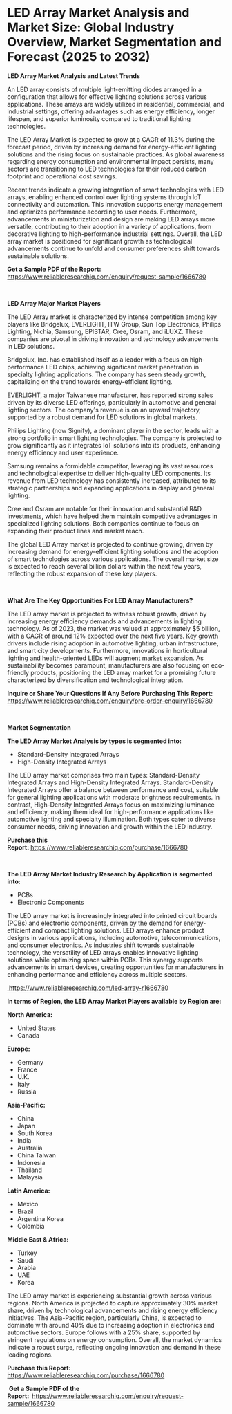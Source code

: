 <p><h1>LED Array Market Analysis and Market Size: Global Industry Overview, Market Segmentation and Forecast (2025 to 2032)</h1></p><p><strong>LED Array Market Analysis and Latest Trends</strong></p>
<p><p>An LED array consists of multiple light-emitting diodes arranged in a configuration that allows for effective lighting solutions across various applications. These arrays are widely utilized in residential, commercial, and industrial settings, offering advantages such as energy efficiency, longer lifespan, and superior luminosity compared to traditional lighting technologies.</p><p>The LED Array Market is expected to grow at a CAGR of 11.3% during the forecast period, driven by increasing demand for energy-efficient lighting solutions and the rising focus on sustainable practices. As global awareness regarding energy consumption and environmental impact persists, many sectors are transitioning to LED technologies for their reduced carbon footprint and operational cost savings.</p><p>Recent trends indicate a growing integration of smart technologies with LED arrays, enabling enhanced control over lighting systems through IoT connectivity and automation. This innovation supports energy management and optimizes performance according to user needs. Furthermore, advancements in miniaturization and design are making LED arrays more versatile, contributing to their adoption in a variety of applications, from decorative lighting to high-performance industrial settings. Overall, the LED array market is positioned for significant growth as technological advancements continue to unfold and consumer preferences shift towards sustainable solutions.</p></p>
<p><strong>Get a Sample PDF of the Report:&nbsp;</strong> <a href="https://www.reliableresearchiq.com/enquiry/request-sample/1666780?utm_campaign=3266&utm_medium=2&utm_source=Github&utm_content=ia&utm_term=16042025&utm_id=led-array">https://www.reliableresearchiq.com/enquiry/request-sample/1666780</a></p>
<p>&nbsp;</p>
<p><strong>LED Array Major Market Players</strong></p>
<p><p>The LED Array market is characterized by intense competition among key players like Bridgelux, EVERLIGHT, ITW Group, Sun Top Electronics, Philips Lighting, Nichia, Samsung, EPISTAR, Cree, Osram, and iLUXZ. These companies are pivotal in driving innovation and technology advancements in LED solutions.</p><p>Bridgelux, Inc. has established itself as a leader with a focus on high-performance LED chips, achieving significant market penetration in specialty lighting applications. The company has seen steady growth, capitalizing on the trend towards energy-efficient lighting.</p><p>EVERLIGHT, a major Taiwanese manufacturer, has reported strong sales driven by its diverse LED offerings, particularly in automotive and general lighting sectors. The company's revenue is on an upward trajectory, supported by a robust demand for LED solutions in global markets.</p><p>Philips Lighting (now Signify), a dominant player in the sector, leads with a strong portfolio in smart lighting technologies. The company is projected to grow significantly as it integrates IoT solutions into its products, enhancing energy efficiency and user experience.</p><p>Samsung remains a formidable competitor, leveraging its vast resources and technological expertise to deliver high-quality LED components. Its revenue from LED technology has consistently increased, attributed to its strategic partnerships and expanding applications in display and general lighting.</p><p>Cree and Osram are notable for their innovation and substantial R&D investments, which have helped them maintain competitive advantages in specialized lighting solutions. Both companies continue to focus on expanding their product lines and market reach.</p><p>The global LED Array market is projected to continue growing, driven by increasing demand for energy-efficient lighting solutions and the adoption of smart technologies across various applications. The overall market size is expected to reach several billion dollars within the next few years, reflecting the robust expansion of these key players.</p></p>
<p>&nbsp;</p>
<p><strong>What Are The Key Opportunities For LED Array Manufacturers?</strong></p>
<p><p>The LED array market is projected to witness robust growth, driven by increasing energy efficiency demands and advancements in lighting technology. As of 2023, the market was valued at approximately $5 billion, with a CAGR of around 12% expected over the next five years. Key growth drivers include rising adoption in automotive lighting, urban infrastructure, and smart city developments. Furthermore, innovations in horticultural lighting and health-oriented LEDs will augment market expansion. As sustainability becomes paramount, manufacturers are also focusing on eco-friendly products, positioning the LED array market for a promising future characterized by diversification and technological integration.</p></p>
<p><strong>Inquire or Share Your Questions If Any Before Purchasing This Report:</strong> <a href="https://www.reliableresearchiq.com/enquiry/pre-order-enquiry/1666780?utm_campaign=3266&utm_medium=2&utm_source=Github&utm_content=ia&utm_term=16042025&utm_id=led-array">https://www.reliableresearchiq.com/enquiry/pre-order-enquiry/1666780</a></p>
<p>&nbsp;</p>
<p><strong>Market Segmentation</strong></p>
<p><strong>The LED Array Market Analysis by types is segmented into:</strong></p>
<p><ul><li>Standard-Density Integrated Arrays</li><li>High-Density Integrated Arrays</li></ul></p>
<p><p>The LED array market comprises two main types: Standard-Density Integrated Arrays and High-Density Integrated Arrays. Standard-Density Integrated Arrays offer a balance between performance and cost, suitable for general lighting applications with moderate brightness requirements. In contrast, High-Density Integrated Arrays focus on maximizing luminance and efficiency, making them ideal for high-performance applications like automotive lighting and specialty illumination. Both types cater to diverse consumer needs, driving innovation and growth within the LED industry.</p></p>
<p><strong>Purchase this Report:&nbsp;</strong><a href="https://www.reliableresearchiq.com/purchase/1666780?utm_campaign=3266&utm_medium=2&utm_source=Github&utm_content=ia&utm_term=16042025&utm_id=led-array">https://www.reliableresearchiq.com/purchase/1666780</a></p>
<p>&nbsp;</p>
<p><strong>The LED Array Market Industry Research by Application is segmented into:</strong></p>
<p><ul><li>PCBs</li><li>Electronic Components</li></ul></p>
<p><p>The LED array market is increasingly integrated into printed circuit boards (PCBs) and electronic components, driven by the demand for energy-efficient and compact lighting solutions. LED arrays enhance product designs in various applications, including automotive, telecommunications, and consumer electronics. As industries shift towards sustainable technology, the versatility of LED arrays enables innovative lighting solutions while optimizing space within PCBs. This synergy supports advancements in smart devices, creating opportunities for manufacturers in enhancing performance and efficiency across multiple sectors.</p></p>
<p><a href="https://www.reliableresearchiq.com/led-array-r1666780?utm_campaign=3266&utm_medium=2&utm_source=Github&utm_content=ia&utm_term=16042025&utm_id=led-array">&nbsp;https://www.reliableresearchiq.com/led-array-r1666780</a></p>
<p><strong>In terms of Region, the LED Array Market Players available by Region are:</strong></p>
<p>
    <p> <strong> North America: </strong>
        <ul>
            <li>United States</li>
            <li>Canada</li>
        </ul>
        </p> 
    <p> <strong> Europe: </strong>
        <ul>
            <li>Germany</li>
            <li>France</li>
            <li>U.K.</li>
            <li>Italy</li>
            <li>Russia</li>
        </ul>
        </p> 
    <p> <strong> Asia-Pacific: </strong>
        <ul>
            <li>China</li>
            <li>Japan</li>
            <li>South Korea</li>
            <li>India</li>
            <li>Australia</li>
            <li>China Taiwan</li>
            <li>Indonesia</li>
            <li>Thailand</li>
            <li>Malaysia</li>
        </ul>
        </p> 
    <p> <strong> Latin America: </strong>
        <ul>
            <li>Mexico</li>
            <li>Brazil</li>
            <li>Argentina Korea</li>
            <li>Colombia</li>
        </ul>
        </p> 
    <p> <strong> Middle East & Africa: </strong>
        <ul>
            <li>Turkey</li>
            <li>Saudi</li>
            <li>Arabia</li>
            <li>UAE</li>
            <li>Korea</li>
        </ul>
    </p>
    </p>
<p><p>The LED array market is experiencing substantial growth across various regions. North America is projected to capture approximately 30% market share, driven by technological advancements and rising energy efficiency initiatives. The Asia-Pacific region, particularly China, is expected to dominate with around 40% due to increasing adoption in electronics and automotive sectors. Europe follows with a 25% share, supported by stringent regulations on energy consumption. Overall, the market dynamics indicate a robust surge, reflecting ongoing innovation and demand in these leading regions.</p></p>
<p><strong>Purchase this Report: </strong><a href="https://www.reliableresearchiq.com/purchase/1666780?utm_campaign=3266&utm_medium=2&utm_source=Github&utm_content=ia&utm_term=16042025&utm_id=led-array">https://www.reliableresearchiq.com/purchase/1666780</a></p>
<p>&nbsp;<strong>Get a Sample PDF of the Report:&nbsp;&nbsp;</strong><a href="https://www.reliableresearchiq.com/enquiry/request-sample/1666780?utm_campaign=3266&utm_medium=2&utm_source=Github&utm_content=ia&utm_term=16042025&utm_id=led-array">https://www.reliableresearchiq.com/enquiry/request-sample/1666780</a></p>
<p><strong></strong></p>
<p><p></p><p></p><p></p></p>